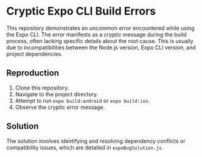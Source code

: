 # Cryptic Expo CLI Build Errors

This repository demonstrates an uncommon error encountered while using the Expo CLI. The error manifests as a cryptic message during the build process, often lacking specific details about the root cause.  This is usually due to incompatibilities between the Node.js version, Expo CLI version, and project dependencies.

## Reproduction

1. Clone this repository.
2. Navigate to the project directory.
3. Attempt to run `expo build:android` or `expo build:ios`.
4. Observe the cryptic error message.

## Solution

The solution involves identifying and resolving dependency conflicts or compatibility issues, which are detailed in `expoBugSolution.js`.
